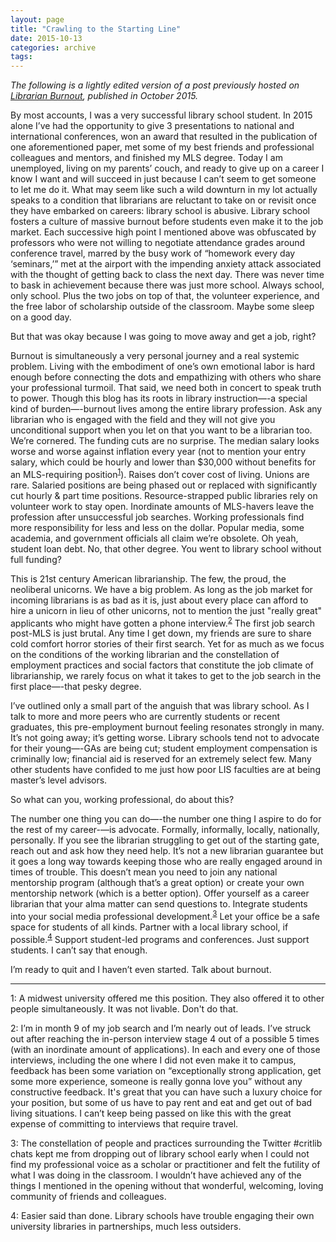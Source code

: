 ```yaml
---
layout: page
title: "Crawling to the Starting Line"
date: 2015-10-13
categories: archive
tags:
---
```


*The following is a lightly edited version of a post previously hosted on [Librarian Burnout](https://librarianburnout.com/), published in October 2015.*

By most accounts, I was a very successful library school student. In 2015 alone I’ve had the opportunity to give 3 presentations to national and international conferences, won an award that resulted in the publication of one aforementioned paper, met some of my best friends and professional colleagues and mentors, and finished my MLS degree. Today I am unemployed, living on my parents’ couch, and ready to give up on a career I know I want and will succeed in just because I can’t seem to get someone to let me do it. What may seem like such a wild downturn in my lot actually speaks to a condition that librarians are reluctant to take on or revisit once they have embarked on careers: library school is abusive. Library school fosters a culture of massive burnout before students even make it to the job market. Each successive high point I mentioned above was obfuscated by professors who were not willing to negotiate attendance grades around conference travel, marred by the busy work of “homework every day ‘seminars,’” met at the airport with the impending anxiety attack associated with the thought of getting back to class the next day. There was never time to bask in achievement because there was just more school. Always school, only school. Plus the two jobs on top of that, the volunteer experience, and the free labor of scholarship outside of the classroom. Maybe some sleep on a good day.

But that was okay because I was going to move away and get a job, right?

Burnout is simultaneously a very personal journey and a real systemic problem. Living with the embodiment of one’s own emotional labor is hard enough before connecting the dots and empathizing with others who share your professional turmoil. That said, we need both in concert to speak truth to power. Though this blog has its roots in library instruction—-a special kind of burden—-burnout lives among the entire library profession. Ask any librarian who is engaged with the field and they will not give you unconditional support when you let on that you want to be a librarian too. We’re cornered. The funding cuts are no surprise. The median salary looks worse and worse against inflation every year (not to mention your entry salary, which could be hourly and lower than $30,000 without benefits for an MLS-requiring position<sup><a href="#note1">1</a></sup>). Raises don’t cover cost of living. Unions are rare. Salaried positions are being phased out or replaced with significantly cut hourly & part time positions. Resource-strapped public libraries rely on volunteer work to stay open. Inordinate amounts of MLS-havers leave the profession after unsuccessful job searches. Working professionals find more responsibility for less and less on the dollar. Popular media, some academia, and government officials all claim we’re obsolete. Oh yeah, student loan debt. No, that other degree. You went to library school without full funding?

This is 21st century American librarianship. The few, the proud, the neoliberal unicorns. We have a big problem. As long as the job market for incoming librarians is as bad as it is, just about every place can afford to hire a unicorn in lieu of other unicorns, not to mention the just "really great" applicants who might have gotten a phone interview.<sup><a href="#note2">2</a></sup> The first job search post-MLS is just brutal. Any time I get down, my friends are sure to share cold comfort horror stories of their first search. Yet for as much as we focus on the conditions of the working librarian and the constellation of employment practices and social factors that constitute the job climate of librarianship, we rarely focus on what it takes to get to the job search in the first place—-that pesky degree.

I’ve outlined only a small part of the anguish that was library school. As I talk to more and more peers who are currently students or recent graduates, this pre-employment burnout feeling resonates strongly in many. It’s not going away; it’s getting worse. Library schools tend not to advocate for their young—-GAs are being cut; student employment compensation is criminally low; financial aid is reserved for an extremely select few. Many other students have confided to me just how poor LIS faculties are at being master’s level advisors.

So what can you, working professional, do about this?

The number one thing you can do—-the number one thing I aspire to do for the rest of my career-—is advocate. Formally, informally, locally, nationally, personally. If you see the librarian struggling to get out of the starting gate, reach out and ask how they need help. It’s not a new librarian guarantee but it goes a long way towards keeping those who are really engaged around in times of trouble. This doesn’t mean you need to join any national mentorship program (although that’s a great option) or create your own mentorship network (which is a better option). Offer yourself as a career librarian that your alma matter can send questions to. Integrate students into your social media professional development.<sup><a href="#note3">3</a></sup> Let your office be a safe space for students of all kinds. Partner with a local library school, if possible.<sup><a href="#note4">4</a></sup> Support student-led programs and conferences. Just support students. I can’t say that enough.

I’m ready to quit and I haven’t even started. Talk about burnout.

---

<a name="#note1">1</a>: A midwest university offered me this position. They also offered it to other people simultaneously. It was not livable. Don't do that.

<a name="#note2">2</a>: I’m in month 9 of my job search and I’m nearly out of leads. I’ve struck out after reaching the in-person interview stage 4 out of a possible 5 times (with an inordinate amount of applications). In each and every one of those interviews, including the one where I did not even make it to campus, feedback has been some variation on “exceptionally strong application, get some more experience, someone is really gonna love you” without any constructive feedback. It's great that you can have such a luxury choice for your position, but some of us have to pay rent and eat and get out of bad living situations. I can’t keep being passed on like this with the great expense of committing to interviews that require travel.

<a name="#note3">3</a>: The constellation of people and practices surrounding the Twitter #critlib chats kept me from dropping out of library school early when I could not find my professional voice as a scholar or practitioner and felt the futility of what I was doing in the classroom. I wouldn’t have achieved any of the things I mentioned in the opening without that wonderful, welcoming, loving community of friends and colleagues.

<a name="#note4">4</a>: Easier said than done. Library schools have trouble engaging their own university libraries in partnerships, much less outsiders.
